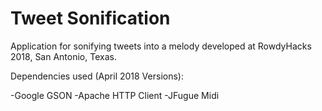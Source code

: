 # Tweet Sonification
Application for sonifying tweets into a melody developed at RowdyHacks 2018, San Antonio, Texas. 


Dependencies used (April 2018 Versions):

-Google GSON
-Apache HTTP Client
-JFugue Midi
